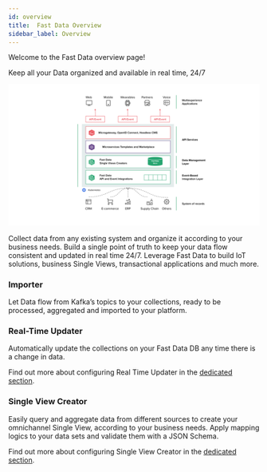 ```yaml
---
id: overview
title:  Fast Data Overview
sidebar_label: Overview
---
```

Welcome to the Fast Data overview page!

Keep all your Data organized and available in real time, 24/7

![fast data overview](img/fastdata-overview.png)

Collect data from any existing system and organize it according to your business needs. Build a single point of truth to keep your data flow consistent and updated in real time 24/7. Leverage Fast Data to build IoT solutions, business Single Views, transactional applications and much more.

### Importer

Let Data flow from Kafka’s topics to your collections, ready to be processed, aggregated and imported to your platform.

### Real-Time Updater

Automatically update the collections on your Fast Data DB any time there is a change in data.

Find out more about configuring Real Time Updater in the [dedicated section](configure_real_time_updater.md).

### Single View Creator

Easily query and aggregate data from different sources to create your omnichannel Single View, according to your business needs. Apply
mapping logics to your data sets and validate them with a JSON Schema.

Find out more about configuring Single View Creator in the [dedicated section](configure_single_view_creator.md).
